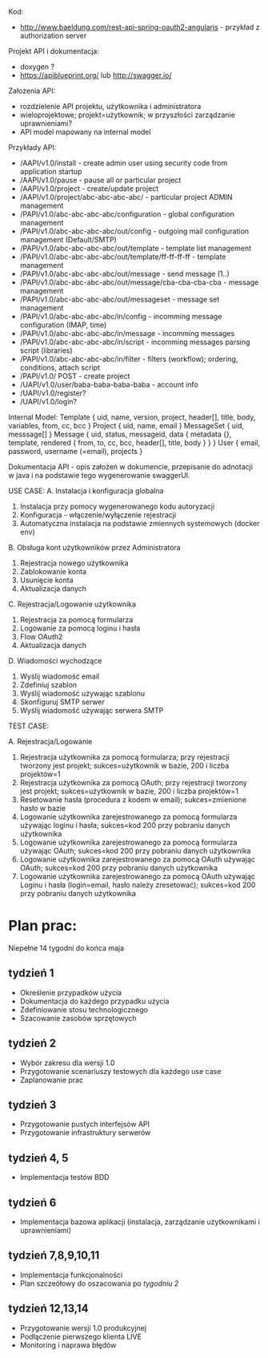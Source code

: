 Kod:
- http://www.baeldung.com/rest-api-spring-oauth2-angularjs - przykład z authorization server

Projekt API i dokumentacja:
- doxygen ?
- https://apiblueprint.org/ lub http://swagger.io/

Założenia API:
- rozdzielenie API projektu, użytkownika i administratora
- wieloprojektowe; projekt=użytkownik; w przyszłości zarządzanie uprawnieniami?
- API model mapowany na internal model

Przykłady API:
- /AAPI/v1.0/install - create admin user using security code from application startup
- /AAPI/v1.0/pause - pause all or particular project
- /AAPI/v1.0/project - create/update project
- /AAPI/v1.0/project/abc-abc-abc-abc/ - particular project ADMIN management
- /PAPI/v1.0/abc-abc-abc-abc/configuration - global configuration management
- /PAPI/v1.0/abc-abc-abc-abc/out/config - outgoing mail configuration management (Default/SMTP)
- /PAPI/v1.0/abc-abc-abc-abc/out/template - template list management
- /PAPI/v1.0/abc-abc-abc-abc/out/template/ff-ff-ff-ff - template management
- /PAPI/v1.0/abc-abc-abc-abc/out/message - send message (1..)
- /PAPI/v1.0/abc-abc-abc-abc/out/message/cba-cba-cba-cba - message management
- /PAPI/v1.0/abc-abc-abc-abc/out/messageset - message set management
- /PAPI/v1.0/abc-abc-abc-abc/in/config - incomming message configuration (IMAP, time)
- /PAPI/v1.0/abc-abc-abc-abc/in/message - incomming messages
- /PAPI/v1.0/abc-abc-abc-abc/in/script - incomming messages parsing script (libraries)
- /PAPI/v1.0/abc-abc-abc-abc/in/filter - filters (workflow); ordering, conditions, attach script
- /PAPI/v1.0/ POST - create project
- /UAPI/v1.0/user/baba-baba-baba-baba - account info
- /UAPI/v1.0/register?
- /UAPI/v1.0/login?


Internal Model:
Template {
uid, name, version, project, header[], title, body, variables, from, cc, bcc
}
Project {
uid, name, email
}
MessageSet {
  uid, messsage[]
}
Message {
uid, status, messageid, data {
  metadata {}, template, rendered { from, to, cc, bcc, header[], title, body }
 }
}
User {
email, password, username (=email), projects
}

Dokumentacja API - opis założeń w dokumencie, przepisanie do adnotacji w java i na podstawie tego wygenerowanie swaggerUI.

USE CASE:
A. Instalacja i konfiguracja globalna
1. Instalacja przy pomocy wygenerowanego kodu autoryzacji
2. Konfiguracja - włączenie/wyłączenie rejestracji
3. Automatyczna instalacja na podstawie zmiennych systemowych (docker env)

B. Obsługa kont użytkowników przez Administratora
1. Rejestracja nowego użytkownika
2. Zablokowanie konta
3. Usunięcie konta
4. Aktualizacja danych

C. Rejestracja/Logowanie użytkownika
1. Rejestracja za pomocą formularza
2. Logowanie za pomocą loginu i hasła
3. Flow OAuth2
4. Aktualizacja danych

D. Wiadomości wychodzące
1. Wyślij wiadomość email
2. Zdefiniuj szablon
3. Wyślij wiadomość używając szablonu
4. Skonfiguruj SMTP serwer
5. Wyślij wiadomość używając serwera SMTP

TEST CASE:

A. Rejestracja/Logowanie
1. Rejestracja użytkownika za pomocą formularza; przy rejestracji tworzony jest projekt; sukces=użytkownik w bazie, 200 i liczba projektów=1
2. Rejestracja użytkownika za pomocą OAuth; przy rejestracji tworzony jest projekt; sukces=użytkownik w bazie, 200 i liczba projektów=1
3. Resetowanie hasła (procedura z kodem w email); sukces=zmienione hasło w bazie
4. Logowanie użytkownika zarejestrowanego za pomocą formularza używając loginu i hasła; sukces=kod 200 przy pobraniu danych użytkownika
5. Logowanie użytkownika zarejestrowanego za pomocą formularza używając OAuth; sukces=kod 200 przy pobraniu danych użytkownika
6. Logowanie użytkownika zarejestrowanego za pomocą OAuth używając OAuth; sukces=kod 200 przy pobraniu danych użytkownika
7. Logowanie użytkownika zarejestrowanego za pomocą OAuth używając Loginu i hasła (login=email, hasło należy zresetować); sukces=kod 200 przy pobraniu danych użytkownika


# Plan prac:
Niepełne 14 tygodni do końca maja

## tydzień 1
- Określenie przypadków użycia
- Dokumentacja do każdego przypadku użycia
- Zdefiniowanie stosu technologicznego
- Szacowanie zasobów sprzętowych

## tydzień 2
- Wybór zakresu dla wersji 1.0
- Przygotowanie scenariuszy testowych dla każdego use case
- Zaplanowanie prac

## tydzień 3
- Przygotowanie pustych interfejsów API
- Przygotowanie infrastruktury serwerów

## tydzień 4, 5
- Implementacja testów BDD

## tydzień 6
- Implementacja bazowa aplikacji (instalacja, zarządzanie użytkownikami i uprawnieniami)

## tydzień 7,8,9,10,11
- Implementacja funkcjonalności
- Plan szczeółowy do oszacowania po _tygodniu 2_

## tydzień 12,13,14
- Przygotowanie wersji 1.0 produkcyjnej
- Podłączenie pierwszego klienta LIVE
- Monitoring i naprawa błędów
